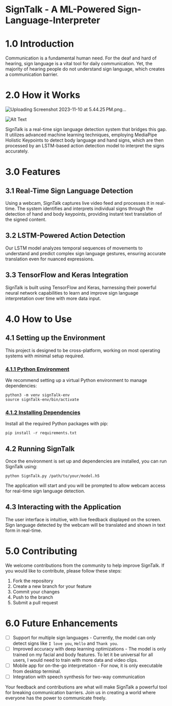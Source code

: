 # SignTalk - A ML-Powered Sign-Language-Interpreter

# 1.0 Introduction

Communication is a fundamental human need. For the deaf and hard of hearing, sign language is a vital tool for daily communication. Yet, the majority of hearing people do not understand sign language, which creates a communication barrier.

# 2.0 How it Works
![Uploading Screenshot 2023-11-10 at 5.44.25 PM.png…]()

![Alt Text](/images/signTalkDemo.gif)

SignTalk is a real-time sign language detection system that bridges this gap. It utilizes advanced machine learning techniques, employing MediaPipe Holistic Keypoints to detect body language and hand signs, which are then processed by an LSTM-based action detection model to interpret the signs accurately.

# 3.0 Features

## 3.1 Real-Time Sign Language Detection

Using a webcam, SignTalk captures live video feed and processes it in real-time. The system identifies and interprets individual signs through the detection of hand and body keypoints, providing instant text translation of the signed content.

## 3.2 LSTM-Powered Action Detection

Our LSTM model analyzes temporal sequences of movements to understand and predict complex sign language gestures, ensuring accurate translation even for nuanced expressions.

## 3.3 TensorFlow and Keras Integration

SignTalk is built using TensorFlow and Keras, harnessing their powerful neural network capabilities to learn and improve sign language interpretation over time with more data input.

# 4.0 How to Use

## 4.1 Setting up the Environment

This project is designed to be cross-platform, working on most operating systems with minimal setup required.

### <u>4.1.1 Python Environment</u>

We recommend setting up a virtual Python environment to manage dependencies:

```
python3 -m venv signTalk-env
source signTalk-env/bin/activate
```

### <u>4.1.2 Installing Dependencies</u>

Install all the required Python packages with pip:

```
pip install -r requirements.txt
```

## 4.2 Running SignTalk

Once the environment is set up and dependencies are installed, you can run SignTalk using:

```
python SignTalk.py /path/to/your/model.h5
```

The application will start and you will be prompted to allow webcam access for real-time sign language detection.

## 4.3 Interacting with the Application

The user interface is intuitive, with live feedback displayed on the screen. Sign language detected by the webcam will be translated and shown in text form in real-time.

# 5.0 Contributing

We welcome contributions from the community to help improve SignTalk. If you would like to contribute, please follow these steps:

1. Fork the repository
2. Create a new branch for your feature
3. Commit your changes
4. Push to the branch
5. Submit a pull request

# 6.0 Future Enhancements

- [ ] Support for multiple sign languages - Currently, the model can only detect signs like `I love you`, `Hello` and `Thank you`.
- [ ] Improved accuracy with deep learning optimizations - The model is only trained on my facial and body features. To let it be universal for all users, I would need to train with more data and video clips.
- [ ] Mobile app for on-the-go interpretation - For now, it is only executable from desktop terminal.
- [ ] Integration with speech synthesis for two-way communication

Your feedback and contributions are what will make SignTalk a powerful tool for breaking communication barriers. Join us in creating a world where everyone has the power to communicate freely.
